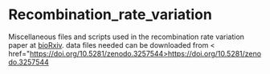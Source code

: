 # Recombination_rate_variation
Miscellaneous files and scripts used in the recombination rate variation paper at <a href="https://doi.org/10.1101/664037">bioRxiv</a>. data files needed can be downloaded from < href="https://doi.org/10.5281/zenodo.3257544>https://doi.org/10.5281/zenodo.3257544</a>
